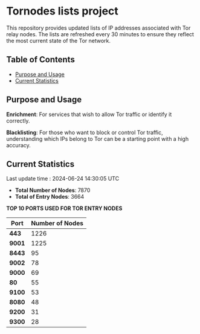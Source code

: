 # Tornodes lists project

This repository provides updated lists of IP addresses associated with Tor relay nodes. The lists are refreshed every 30 minutes to ensure they reflect the most current state of the Tor network.

## Table of Contents

- [Purpose and Usage](#purpose-and-usage)
- [Current Statistics](#current-statistics)


## Purpose and Usage

**Enrichment**: For services that wish to allow Tor traffic or identify it correctly.

**Blacklisting**: For those who want to block or control Tor traffic, understanding which IPs belong to Tor can be a starting point with a high accuracy.

## Current Statistics

Last update time : 2024-06-24 14:30:05 UTC

- **Total Number of Nodes**: 7870
- **Total of Entry Nodes**: 3664

**TOP 10 PORTS USED FOR TOR ENTRY NODES**

| **Port** | **Number of Nodes** |
|------|-----------------|
| **443**   | 1226  |
| **9001**   | 1225  |
| **8443**   | 95  |
| **9002**   | 78  |
| **9000**   | 69  |
| **80**   | 55  |
| **9100**   | 53  |
| **8080**   | 48  |
| **9200**   | 31  |
| **9300**   | 28  |

